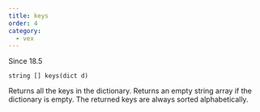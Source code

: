 ```yaml
---
title: keys
order: 4
category:
  - vex
---
```




Since 18.5

`string [] keys(dict d)`

Returns all the keys in the dictionary. Returns an empty string array
if the dictionary is empty. The returned keys are always sorted
alphabetically.

